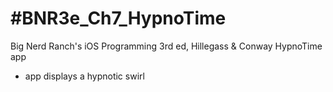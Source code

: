 #BNR3e\_Ch7\_HypnoTime
====================

Big Nerd Ranch's iOS Programming 3rd ed, Hillegass & Conway
HypnoTime app
- app displays a hypnotic swirl

